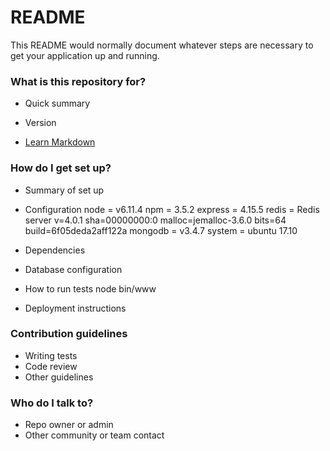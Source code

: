 # README #

This README would normally document whatever steps are necessary to get your application up and running.

### What is this repository for? ###

* Quick summary


* Version
* [Learn Markdown](https://bitbucket.org/tutorials/markdowndemo)

### How do I get set up? ###

* Summary of set up

* Configuration
  node = v6.11.4
  npm = 3.5.2
  express = 4.15.5
  redis = Redis server v=4.0.1 sha=00000000:0 malloc=jemalloc-3.6.0 bits=64 build=6f05deda2aff122a
  mongodb = v3.4.7
  system = ubuntu 17.10

* Dependencies
* Database configuration

* How to run tests
  node bin/www

* Deployment instructions

### Contribution guidelines ###

* Writing tests
* Code review
* Other guidelines

### Who do I talk to? ###

* Repo owner or admin
* Other community or team contact
